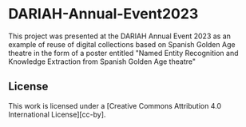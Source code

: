 # DARIAH-Annual-Event2023
This project was presented at the DARIAH Annual Event 2023 as an example of reuse of digital collections based on Spanish Golden Age theatre in the form of a poster entitled "Named Entity Recognition and Knowledge Extraction from Spanish Golden Age theatre"


## License

This work is licensed under a
[Creative Commons Attribution 4.0 International License][cc-by].

